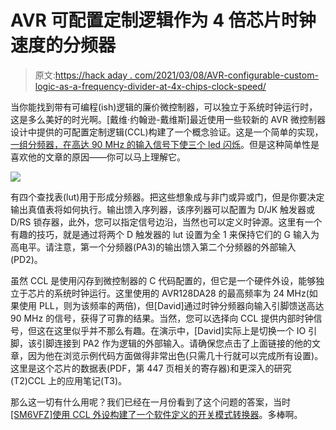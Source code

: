 # AVR 可配置定制逻辑作为 4 倍芯片时钟速度的分频器

> 原文:[https://hack aday . com/2021/03/08/AVR-configurable-custom-logic-as-a-frequency-divider-at-4x-chips-clock-speed/](https://hackaday.com/2021/03/08/avr-configurable-custom-logic-as-a-frequency-divider-at-4x-chips-clock-speed/)

当你能找到带有可编程(ish)逻辑的廉价微控制器，可以独立于系统时钟运行时，这是多么美好的时光啊。[戴维·约翰逊-戴维斯]最近使用一些较新的 AVR 微控制器设计中提供的可配置定制逻辑(CCL)构建了一个概念验证。这是一个简单的实现，[一组分频器，在高达 90 MHz 的输入信号下使三个 led 闪烁](http://www.technoblogy.com/show?3HWB)。但是这种简单性是喜欢他的文章的原因——你可以马上理解它。

![](../Images/859c9d58900e9422721d864ab2fc1884.png)

有四个查找表(lut)用于形成分频器。把这些想象成与非门或异或门，但是你要决定输出真值表将如何执行。输出馈入序列器，该序列器可以配置为 D/JK 触发器或 D/RS 锁存器，此外，您可以指定信号边沿，当然也可以定义时钟源。这里有一个有趣的技巧，就是通过将两个 D 触发器的 lut 设置为全 1 来保持它们的 G 输入为高电平。请注意，第一个分频器(PA3)的输出馈入第二个分频器的外部输入(PD2)。

虽然 CCL 是使用闪存到微控制器的 C 代码配置的，但它是一个硬件外设，能够独立于芯片的系统时钟运行。这里使用的 AVR128DA28 的最高频率为 24 MHz(如果使用 PLL，则为该频率的两倍)，但[David]通过时钟分频器向输入引脚馈送高达 90 MHz 的信号，获得了可靠的结果。当然，您可以选择向 CCL 提供内部时钟信号，但这在这里似乎并不那么有趣。在演示中，[David]实际上是切换一个 IO 引脚，该引脚连接到 PA2 作为逻辑的外部输入。请确保您点击了上面链接的他的文章，因为他在浏览示例代码方面做得非常出色(只需几十行就可以完成所有设置)。这里是这个芯片的数据表(PDF，第 447 页相关的寄存器)和更深入的研究(T2)CCL 上的应用笔记(T3)。

那么这一切有什么用呢？我们已经在一月份看到了这个问题的答案，当时 [[SM6VFZ]使用 CCL 外设构建了一个软件定义的开关模式转换器](https://hackaday.com/2021/01/09/avr-microcontroller-doubles-up-as-a-switching-regulator/)。多棒啊。
